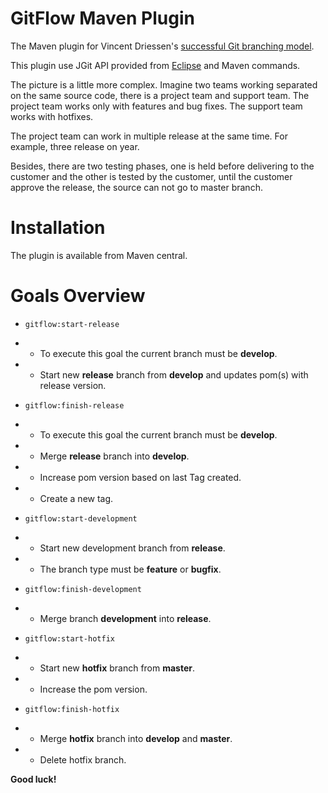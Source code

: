 # GitFlow Maven Plugin

The Maven plugin for Vincent Driessen's [successful Git branching model](http://nvie.com/posts/a-successful-git-branching-model/).

This plugin use JGit API provided from [Eclipse](https://eclipse.org/jgit/) and Maven commands.

The picture is a little more complex. Imagine two teams working separated on the same source code, there is a project team and support team.
The project team works only with features and bug fixes. The support team works with hotfixes. 

The project team can work in multiple release at the same time. For example, three release on year.

Besides, there are two testing phases, one is held before delivering to the customer and the other is tested by the customer, until the customer approve the release, the source can not go to master branch.

# Installation

The plugin is available from Maven central.

# Goals Overview

- `gitflow:start-release` 
- * To execute this goal the current branch must be **develop**.
- * Start new **release** branch from **develop** and updates pom(s) with release version. 

- `gitflow:finish-release` 
- * To execute this goal the current branch must be **develop**.
- * Merge **release** branch into **develop**. 
- * Increase pom version based on last Tag created. 
- * Create a new tag.

- `gitflow:start-development` 
- * Start new development branch from **release**.
- * The branch type must be **feature** or **bugfix**.

- `gitflow:finish-development` 
- * Merge branch **development** into **release**.

- `gitflow:start-hotfix` 
- * Start new **hotfix** branch from **master**.
- * Increase the pom version.

- `gitflow:finish-hotfix` 
- * Merge **hotfix** branch into **develop** and **master**.
- * Delete hotfix branch.


**Good luck!**